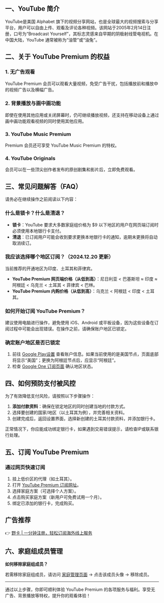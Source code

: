 ## 一、YouTube 简介

YouTube是美国 Alphabet 旗下的视频分享网站，也是全球最大的视频搜索与分享平台，用户可以自由上传、观看及评论各种视频。该网站于2005年2月14日注册，口号为“Broadcast Yourself”，其标志灵感来自早期的阴极射线管电视机。在中国大陆，YouTube 通常被称为“油管”或“油兔”。

## 二、关于 YouTube Premium 的权益

### 1. 无广告观看

YouTube Premium 会员可以观看大量视频，免受广告干扰，包括播放前和播放中的视频广告以及横幅广告。

### 2. 背景播放与画中画功能

即使在使用其他应用或关闭屏幕时，仍可继续播放视频，还支持在移动设备上通过画中画功能观看视频的同时使用其他应用。

### 3. YouTube Music Premium

Premium 会员还可享受 YouTube Music Premium 的特权。

### 4. YouTube Originals

会员可以在一些顶尖创作者发布的原创剧集和影片后，立即免费观看。

## 三、常见问题解答（FAQ）

请务必在继续操作之前阅读以下内容：

### 什么是锁卡？什么是清退？

- **锁卡**：YouTube 要求大多数家庭组价格为 $9 以下地区的用户在网页端订阅时必须使用本地银行卡支付。
- **清退**：已订阅用户可能会收到要求更换本地银行卡的通知，逾期未更换将自动取消续订。

### 我应该选择哪个地区订阅？（2024.12.20 更新）

当前推荐的开通地区为印度、土耳其和菲律宾。

- **YouTube Premium 网页端价格（从低到高）**：尼日利亚 < 巴基斯坦 ≈ 印度 ≈ 阿根廷 < 乌克兰 < 土耳其 < 菲律宾 < 巴林。
- **YouTube Premium 内购价格（从低到高）**：乌克兰 < 阿根廷 < 印度 < 土耳其。

### 如何开始订阅 YouTube Premium？

建议使用电脑进行操作，避免使用 iOS、Android 或平板设备，因为这些设备在订阅过程中可能会出现错误。在操作之前，请确保账户地区已锁定。

### 确定账户地区是否已锁定

1. 前往 [Google Play设置](https://play.google.com/settings) 查看账户信息。如果当前使用的是美国节点，页面底部将显示“美国”；更换为阿根廷节点后，应显示“阿根廷”。
2. 检查 [Google One 订阅页面](https://one.google.com/plans) 确认地区状态。

## 四、如何预防支付被风控

为了有效降低支付风险，请按照以下步骤操作：

1. **添加付款资料**：确保在锁定地区的同时创建当地的付款方式。 
2. 选择要创建的国家/地区（以土耳其为例），并完善相关资料。
3. 创建完成后，返回设置界面，选择新创建的土耳其付款资料，并添加银行卡。

正常情况下，你应能成功绑定银行卡，如果遇到交易错误提示，请检查IP或联系银行处理。

## 五、订阅 YouTube Premium

### 通过网页快速订阅

1. 挂上低价区的代理（如土耳其）。
2. 打开 [YouTube Premium 订阅网址](https://www.youtube.com/premium)。
3. 选择家庭方案（可选择个人方案）。
4. 点击购买家庭方案（新用户可免费试用一个月）。
5. 绑定已添加的银行卡，完成购买。

## 广告推荐

👉 [野卡 | 一分钟注册，轻松订阅海外线上服务](https://bit.ly/bewildcard)

## 六、家庭组成员管理

**如何移除家庭组成员？**

若需移除家庭组成员，请访问 [家庭管理页面](https://families.google.com/families) → 点击该成员头像 → 移除成员。

---
通过以上步骤，你即可顺利体验 YouTube Premium 的各项服务与福利。享受无广告、背景播放等特权，提升你的观看体验！